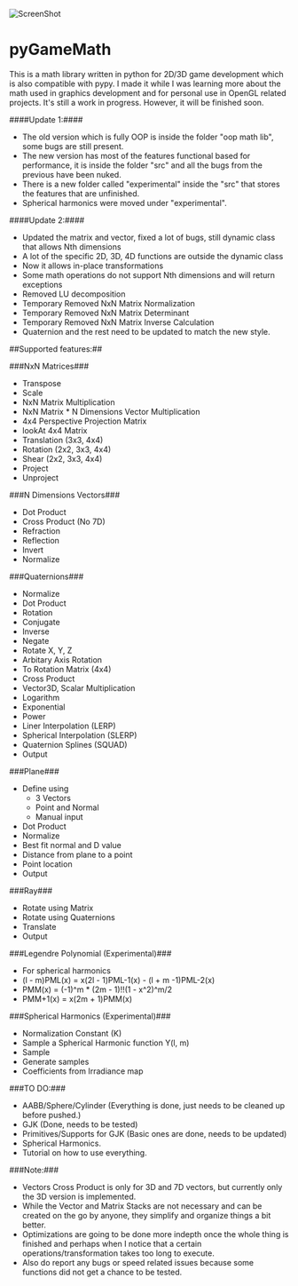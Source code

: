 ![ScreenShot](https://raw.github.com/AlexMarinescu/pyGameMath/master/data/pyGameMathLogo.png)

pyGameMath
==========
This is a math library written in python for 2D/3D game development which is also compatible with pypy. I made it while I was learning more about the math used in graphics development and for personal use in OpenGL related projects.
It's still a work in progress. However, it will be finished soon.

####Update 1:####
* The old version which is fully OOP is inside the folder "oop math lib", some bugs are still present.
* The new version has most of the features functional based for performance, it is inside the folder "src" and all the bugs from the previous have been nuked.
* There is a new folder called "experimental" inside the "src" that stores the features that are unfinished.
* Spherical harmonics were moved under "experimental".

####Update 2:####
* Updated the matrix and vector, fixed a lot of bugs, still dynamic class that allows Nth dimensions
* A lot of the specific 2D, 3D, 4D functions are outside the dynamic class
* Now it allows in-place transformations
* Some math operations do not support Nth dimensions and will return exceptions
* Removed LU decomposition
* Temporary Removed NxN Matrix Normalization
* Temporary Removed NxN Matrix Determinant
* Temporary Removed NxN Matrix Inverse Calculation
* Quaternion and the rest need to be updated to match the new style.

##Supported features:##

###NxN Matrices###
* Transpose
* Scale
* NxN Matrix Multiplication
* NxN Matrix * N Dimensions Vector Multiplication
* 4x4 Perspective Projection Matrix
* lookAt 4x4 Matrix
* Translation (3x3, 4x4)
* Rotation (2x2, 3x3, 4x4)
* Shear (2x2, 3x3, 4x4)
* Project
* Unproject
  
###N Dimensions Vectors###
* Dot Product
* Cross Product (No 7D)
* Refraction
* Reflection
* Invert
* Normalize
  
###Quaternions###
* Normalize
* Dot Product
* Rotation
* Conjugate
* Inverse
* Negate
* Rotate X, Y, Z
* Arbitary Axis Rotation
* To Rotation Matrix (4x4)
* Cross Product
* Vector3D, Scalar Multiplication
* Logarithm
* Exponential
* Power
* Liner Interpolation (LERP)
* Spherical Interpolation (SLERP)
* Quaternion Splines (SQUAD)
* Output
  
###Plane###
* Define using
    * 3 Vectors
    * Point and Normal
    * Manual input
* Dot Product
* Normalize
* Best fit normal and D value
* Distance from plane to a point
* Point location
* Output
  
###Ray###
* Rotate using Matrix
* Rotate using Quaternions
* Translate
* Output

###Legendre Polynomial (Experimental)###
* For spherical harmonics
* (l - m)PML(x) = x(2l - 1)PML-1(x) - (l + m -1)PML-2(x)
* PMM(x) = (-1)^m * (2m - 1)!!(1 - x^2)^m/2
* PMM+1(x) = x(2m + 1)PMM(x)

###Spherical Harmonics (Experimental)###
* Normalization Constant (K)
* Sample a Spherical Harmonic function Y(l, m)
* Sample
* Generate samples
* Coefficients from Irradiance map
  
###TO DO:###
* AABB/Sphere/Cylinder  (Everything is done, just needs to be cleaned up before pushed.)
* GJK (Done, needs to be tested)
* Primitives/Supports for GJK (Basic ones are done, needs to be updated)
* Spherical Harmonics.
* Tutorial on how to use everything.

###Note:###
* Vectors Cross Product is only for 3D and 7D vectors, but currently only the 3D version is implemented.
* While the Vector and Matrix Stacks are not necessary and can be created on the go by anyone, they simplify and organize things a bit better.
* Optimizations are going to be done more indepth once the whole thing is finished and perhaps when I notice that a certain operations/transformation takes too long to execute.
* Also do report any bugs or speed related issues because some functions did not get a chance to be tested.
